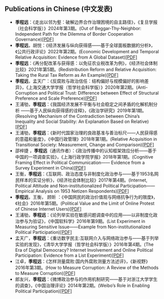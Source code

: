 ## Publications in Chinese (中文发表)

<ul style="margin:0 10px 0;">

  <li><autocolor><strong>季程远</strong>：《走出以邻为壑：破解边界合作治理困境的自主路径》，《复旦学报（社会科学版）》2024年第3期。(Out of Beggar-Thy-Neighbor: Independent Path for the Dilemma of Border Cooperation Governance)</autocolor><a href="https://chengyuanji.wordpress.com/wp-content/uploads/2024/05/e8b5b0e587bae4bba5e982bbe4b8bae5a391efbc9ae7a0b4e8a7a3e8beb9e7958ce59088e4bd9ce6b2bbe79086e59bb0e5a283e79a84e887aae4b8bbe8b7afe5be84_e5ada3e7a88be8bf9c.pdf">[PDF]</a></li>
  <li><autocolor><strong>季程远</strong>，胡悦：《经济发展与纵向获得感——基于全球面板数据的分析》，《公共行政评论》2022年第2期。(Economic Development and Temporal Relative Acquisition: Evidence from A Global Dataset)</autocolor><a href="https://chengyuanji.wordpress.com/wp-content/uploads/2024/05/e8b5b0e587bae4bba5e982bbe4b8bae5a391efbc9ae7a0b4e8a7a3e8beb9e7958ce59088e4bd9ce6b2bbe79086e59bb0e5a283e79a84e887aae4b8bbe8b7afe5be84_e5ada3e7a88be8bf9c.pdf">[PDF]</a></li>
  <li><autocolor><strong>季程远</strong>：《再分配改革与获得感：以免征农业税改革为例》，《经济社会体制比较》2021年第5期。(Redistribution Reform and Relative Acquisition: Taking the Rural Tax Reform as An Example)</autocolor><a href="https://chengyuanji.wordpress.com/wp-content/uploads/2024/05/e8b5b0e587bae4bba5e982bbe4b8bae5a391efbc9ae7a0b4e8a7a3e8beb9e7958ce59088e4bd9ce6b2bbe79086e59bb0e5a283e79a84e887aae4b8bbe8b7afe5be84_e5ada3e7a88be8bf9c.pdf">[PDF]</a></li>
  <li><autocolor><strong>季程远</strong>，孟天广：《反腐败与政治信任：结构偏好与规模偏好的影响差异》，《上海交通大学学报（哲学社会科学版）》2020年第2期。(Anti-Corruption and Political Trust: Difference between Effect of Structural Preference and Scale Preference)</autocolor><a href="https://chengyuanji.wordpress.com/wp-content/uploads/2024/05/e8b5b0e587bae4bba5e982bbe4b8bae5a391efbc9ae7a0b4e8a7a3e8beb9e7958ce59088e4bd9ce6b2bbe79086e59bb0e5a283e79a84e887aae4b8bbe8b7afe5be84_e5ada3e7a88be8bf9c.pdf">[PDF]</a></li>
  <li><autocolor>王浦劬，<strong>季程远</strong>：《我国经济发展不平衡与社会稳定之间矛盾的化解机制分析 ——基于人民纵向获得感的诠释》，《政治学研究》2019年第1期。(Resolving Mechanism of the Contradiction between China’s Inequality and Social Stability: An Explanation Based on Relative)</autocolor><a href="https://chengyuanji.wordpress.com/wp-content/uploads/2024/05/e8b5b0e587bae4bba5e982bbe4b8bae5a391efbc9ae7a0b4e8a7a3e8beb9e7958ce59088e4bd9ce6b2bbe79086e59bb0e5a283e79a84e887aae4b8bbe8b7afe5be84_e5ada3e7a88be8bf9c.pdf">[PDF]</a></li>
  <li><autocolor>王浦劬，<strong>季程远</strong>：《新时代国家治理的良政基准与善治标尺——人民获得感的意蕴和量度》，《中国行政管理》2018年第1期。(Relative Acquisition in Transitional Society: Measurement, Change and Comparison)</autocolor><a href="https://chengyuanji.wordpress.com/wp-content/uploads/2024/05/e8b5b0e587bae4bba5e982bbe4b8bae5a391efbc9ae7a0b4e8a7a3e8beb9e7958ce59088e4bd9ce6b2bbe79086e59bb0e5a283e79a84e887aae4b8bbe8b7afe5be84_e5ada3e7a88be8bf9c.pdf">[PDF]</a></li>
  <li><autocolor>邵梓捷 ，<strong>季程远</strong>（通讯作者）：《政治传播中的认知框架效应分析——基于中国的一项调查实验》，《上海行政学院学报》2018年第1期。(Cognitive Framing Effect in Political Communication—— Evidence from a Survey Experiment in China)</autocolor><a href="https://chengyuanji.wordpress.com/wp-content/uploads/2024/05/e8b5b0e587bae4bba5e982bbe4b8bae5a391efbc9ae7a0b4e8a7a3e8beb9e7958ce59088e4bd9ce6b2bbe79086e59bb0e5a283e79a84e887aae4b8bbe8b7afe5be84_e5ada3e7a88be8bf9c.pdf">[PDF]</a></li>
  <li><autocolor>王衡，<strong>季程远</strong>：《互联网、政治态度与非制度化政治参与——基于1953名网民样本的实证分析》，《经济社会体制比较》2017年第4期。(Internet, Political Attitude and Non-institutionalized Political Participation——Empirical Analysis on 1953 Netizen Respondents)</autocolor><a href="https://chengyuanji.wordpress.com/wp-content/uploads/2024/05/e8b5b0e587bae4bba5e982bbe4b8bae5a391efbc9ae7a0b4e8a7a3e8beb9e7958ce59088e4bd9ce6b2bbe79086e59bb0e5a283e79a84e887aae4b8bbe8b7afe5be84_e5ada3e7a88be8bf9c.pdf">[PDF]</a></li>
  <li><autocolor><strong>季程远</strong>，王衡， 顾昕 ：《中国网民的政治价值观与网络抗争行为的限度》，《社会》2016年第5期。(Political Value and the Limit of Online Protest of Chinese Internet Users)</autocolor><a href="https://chengyuanji.wordpress.com/wp-content/uploads/2024/05/e8b5b0e587bae4bba5e982bbe4b8bae5a391efbc9ae7a0b4e8a7a3e8beb9e7958ce59088e4bd9ce6b2bbe79086e59bb0e5a283e79a84e887aae4b8bbe8b7afe5be84_e5ada3e7a88be8bf9c.pdf">[PDF]</a></li>
  <li><autocolor>王浦劬，<strong>季程远</strong>：《论列举实验在敏感问题调查中的应用——以非制度化政治参与为验证》，《中国软科学》2016年第9期。(List Experiment in Measuring Sensitive Issue——Example from Non-institutionalized Political Participation)</autocolor><a href="https://chengyuanji.wordpress.com/wp-content/uploads/2024/05/e8b5b0e587bae4bba5e982bbe4b8bae5a391efbc9ae7a0b4e8a7a3e8beb9e7958ce59088e4bd9ce6b2bbe79086e59bb0e5a283e79a84e887aae4b8bbe8b7afe5be84_e5ada3e7a88be8bf9c.pdf">[PDF]</a></li>
  <li><autocolor>孟天广，<strong>季程远</strong>：《重访数字民主:互联网介入与网络政治参与——基于列举实验的发现》，《清华大学学报（哲学社会科学版）》2016年第4期。(The Era of Digital Democracy? Internet Involvement and Online Political Participation: Evidence from a List Experiment)</autocolor><a href="https://chengyuanji.wordpress.com/wp-content/uploads/2024/05/e8b5b0e587bae4bba5e982bbe4b8bae5a391efbc9ae7a0b4e8a7a3e8beb9e7958ce59088e4bd9ce6b2bbe79086e59bb0e5a283e79a84e887aae4b8bbe8b7afe5be84_e5ada3e7a88be8bf9c.pdf">[PDF]</a></li>
  <li><autocolor>江卓，<strong>季程远</strong>：《怎样测量腐败:国内外腐败测量方法述评》，《新视野》2016年第3期。(How to Measure Corruption: A Review of the Methods to Measure Corruption)</autocolor><a href="https://chengyuanji.wordpress.com/wp-content/uploads/2024/05/e8b5b0e587bae4bba5e982bbe4b8bae5a391efbc9ae7a0b4e8a7a3e8beb9e7958ce59088e4bd9ce6b2bbe79086e59bb0e5a283e79a84e887aae4b8bbe8b7afe5be84_e5ada3e7a88be8bf9c.pdf">[PDF]</a></li>
        <li><autocolor>郎友兴，<strong>季程远</strong>：《微博政治参与的作用机制研究——基于对浙江大学学生的调查》，《中国治理评论》2014年第2期。(Weibo’s Role in Enabling Political Participation)</autocolor><a href="https://chengyuanji.wordpress.com/wp-content/uploads/2024/05/e8b5b0e587bae4bba5e982bbe4b8bae5a391efbc9ae7a0b4e8a7a3e8beb9e7958ce59088e4bd9ce6b2bbe79086e59bb0e5a283e79a84e887aae4b8bbe8b7afe5be84_e5ada3e7a88be8bf9c.pdf">[PDF]</a></li>

</ul>
